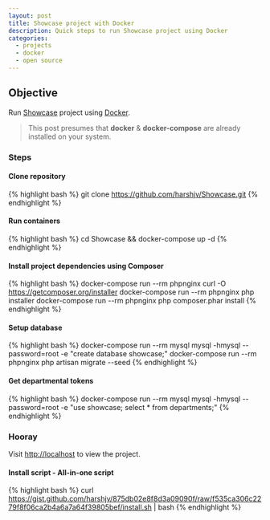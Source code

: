 ```yaml
---
layout: post
title: Showcase project with Docker
description: Quick steps to run Showcase project using Docker
categories:
  - projects
  - docker
  - open source
---
```


## Objective

Run [Showcase](https://github.com/harshjv/Showcase "Showcase") project using [Docker](http://www.docker.com "Docker").

> This post presumes that **docker** & **docker-compose** are already installed on your system.

### Steps

#### Clone repository

{% highlight bash %}
git clone https://github.com/harshjv/Showcase.git
{% endhighlight %}


#### Run containers

{% highlight bash %}
cd Showcase && docker-compose up -d
{% endhighlight %}


#### Install project dependencies using Composer

{% highlight bash %}
docker-compose run --rm phpnginx curl -O https://getcomposer.org/installer
docker-compose run --rm phpnginx php installer
docker-compose run --rm phpnginx php composer.phar install
{% endhighlight %}


#### Setup database

{% highlight bash %}
docker-compose run --rm mysql mysql -hmysql --password=root -e "create database showcase;"
docker-compose run --rm phpnginx php artisan migrate --seed
{% endhighlight %}


#### Get departmental tokens

{% highlight bash %}
docker-compose run --rm mysql mysql -hmysql --password=root -e "use showcase; select * from departments;"
{% endhighlight %}


### Hooray

Visit [http://localhost](http://localhost "http://localhost") to view the project.


#### Install script - All-in-one script

{% highlight bash %}
curl https://gist.github.com/harshjv/875db02e8f8d3a09090f/raw/f535ca306c2279f8f06ca2b4a6a7a64f39805bef/install.sh | bash
{% endhighlight %}
